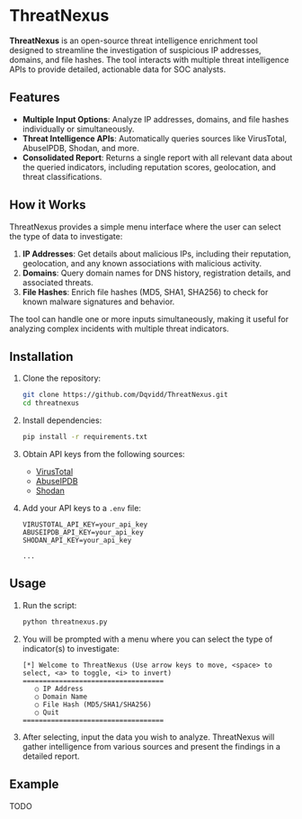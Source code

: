 # ThreatNexus

**ThreatNexus** is an open-source threat intelligence enrichment tool designed to streamline the investigation of suspicious IP addresses, domains, and file hashes. The tool interacts with multiple threat intelligence APIs to provide detailed, actionable data for SOC analysts.

## Features

- **Multiple Input Options**: Analyze IP addresses, domains, and file hashes individually or simultaneously.
- **Threat Intelligence APIs**: Automatically queries sources like VirusTotal, AbuseIPDB, Shodan, and more.
- **Consolidated Report**: Returns a single report with all relevant data about the queried indicators, including reputation scores, geolocation, and threat classifications.

## How it Works

ThreatNexus provides a simple menu interface where the user can select the type of data to investigate:

1. **IP Addresses**: Get details about malicious IPs, including their reputation, geolocation, and any known associations with malicious activity.
2. **Domains**: Query domain names for DNS history, registration details, and associated threats.
3. **File Hashes**: Enrich file hashes (MD5, SHA1, SHA256) to check for known malware signatures and behavior.

The tool can handle one or more inputs simultaneously, making it useful for analyzing complex incidents with multiple threat indicators.

## Installation

1. Clone the repository:
   ```bash
   git clone https://github.com/Dqvidd/ThreatNexus.git
   cd threatnexus
   ```

2. Install dependencies:
   ```bash
   pip install -r requirements.txt
   ```

3. Obtain API keys from the following sources:
   - [VirusTotal](https://developers.virustotal.com/v3.0/reference)
   - [AbuseIPDB](https://docs.abuseipdb.com/)
   - [Shodan](https://developer.shodan.io/)

4. Add your API keys to a `.env` file:
   ```
   VIRUSTOTAL_API_KEY=your_api_key
   ABUSEIPDB_API_KEY=your_api_key
   SHODAN_API_KEY=your_api_key
   
   ...

   ```

## Usage

1. Run the script:
   ```bash
   python threatnexus.py
   ```

2. You will be prompted with a menu where you can select the type of indicator(s) to investigate:
   ```
   [*] Welcome to ThreatNexus (Use arrow keys to move, <space> to select, <a> to toggle, <i> to invert)
   ===================================
      ○ IP Address
      ○ Domain Name
      ○ File Hash (MD5/SHA1/SHA256)
      ○ Quit
   ===================================
   ```

3. After selecting, input the data you wish to analyze. ThreatNexus will gather intelligence from various sources and present the findings in a detailed report.

## Example

TODO
